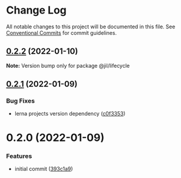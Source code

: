 # Change Log

All notable changes to this project will be documented in this file.
See [Conventional Commits](https://conventionalcommits.org) for commit guidelines.

## [0.2.2](https://github.com/jiljs/jil/compare/@jil/lifecycle@0.2.1...@jil/lifecycle@0.2.2) (2022-01-10)

**Note:** Version bump only for package @jil/lifecycle





## [0.2.1](https://github.com/jiljs/jil/compare/@jil/lifecycle@0.2.0...@jil/lifecycle@0.2.1) (2022-01-09)


### Bug Fixes

* lerna projects version dependency ([c0f3353](https://github.com/jiljs/jil/commit/c0f3353b160d2b77b9942f8e1ed2a40c6332ea91))





# 0.2.0 (2022-01-09)


### Features

* initial commit ([393c1a9](https://github.com/jiljs/jil/commit/393c1a9bdab1cff3d84a9d1fa48ac1ee452e1a26))

